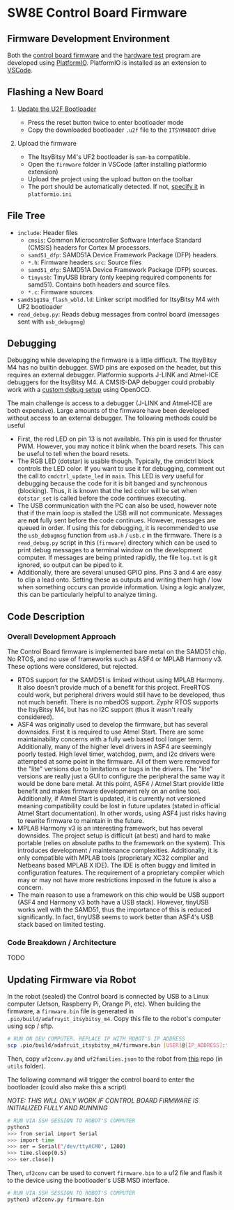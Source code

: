 # SW8E Control Board Firmware

## Firmware Development Environment

Both the [control board firmware](./firmware/) and the [hardware test](./hwtest/) program are developed using [PlatformIO](https://platformio.org/). PlatformIO is installed as an extension to [VSCode](https://code.visualstudio.com/).


## Flashing a New Board

1. [Update the U2F Bootloader](https://learn.adafruit.com/introducing-adafruit-itsybitsy-m4/update-the-uf2-bootloader)
    - Press the reset button twice to enter bootloader mode
    - Copy the downloaded bootloader `.u2f` file to the `ITSYM4BOOT` drive

2. Upload the firmware
    - The ItsyBitsy M4's UF2 bootloader is `sam-ba` compatible.
    - Open the `firmware` folder in VSCode (after installing platformio extension)
    - Upload the project using the upload button on the toolbar
    - The port should be automatically detected. If not, [specify it](https://docs.platformio.org/en/latest/projectconf/section_env_upload.html) in `platformio.ini`


## File Tree

- `include`: Header files
    - `cmsis`: Common Microcontroller Software Interface Standard (CMSIS) headers for Cortex M processors.
    - `samd51_dfp`: SAMD51A Device Framework Package (DFP) headers.
    - `*.h`: Firmware headers
`src`: Source files
    - `samd51_dfp`: SAMD51A Device Framework Package (DFP) sources.
    - `tinyusb`: TinyUSB library (only keeping required components for samd51). Contains both headers and source files.
    - `*.c`: Firmware sources
- `samd51g19a_flash_wbld.ld`: Linker script modified for ItsyBitsy M4 with UF2 bootloader
- `read_debug.py`: Reads debug messages from control board (messages sent with `usb_debugmsg`)


## Debugging

Debugging while developing the firmware is a little difficult. The ItsyBitsy M4 has no builtin debugger. SWD pins are exposed on the header, but this requires an external debugger. Platformio supports J-LINK and Atmel-ICE debuggers for the ItsyBitsy M4. A CMSIS-DAP debugger could probably work with a [custom debug setup](https://docs.platformio.org/en/latest/plus/debug-tools/custom.html) using OpenOCD.

The main challenge is access to a debugger (J-LINK and Atmel-ICE are both expensive). Large amounts of the firmware have been developed without access to an external debugger. The following methods could be useful

- First, the red LED on pin 13 is not available. This pin is used for thruster PWM. However, you may notice it blink when the board resets. This can be useful to tell when the board resets.
- The RGB LED (dotstar) is usable though. Typically, the cmdctrl block controls the LED color. If you want to use it for debugging, comment out the call to `cmdctrl_update_led` in `main`. This LED is *very* useful for debugging because the code for it is bit banged and synchronous (blocking). Thus, it is known that the led color will be set when `dotstar_set` is called before the code continues executing.
- The USB communication with the PC can also be used, however note that if the main loop is stalled the USB will not communicate. Messages are **not** fully sent before the code continues. However, messages are queued in order. If using this for debugging, it is recommended to use the `usb_debugmsg` function from `usb.h` / `usb.c` in the firmware. There is a `read_debug.py` script in this (`firmware`) directory which can be used to print debug messages to a terminal window on the development computer. If messages are being printed rapidly, the file `log.txt` is git ignored, so output can be piped to it.
- Additionally, there are several unused GPIO pins. Pins 3 and 4 are easy to clip a lead onto. Setting these as outputs and writing them high / low when something occurs can provide information. Using a logic analyzer, this can be particularly helpful to analyze timing.

## Code Description

### Overall Development Approach

The Control Board firmware is implemented bare metal on the SAMD51 chip. No RTOS, and no use of frameworks such as ASF4 or MPLAB Harmony v3. These options were considered, but rejected.

- RTOS support for the SAMD51 is limited without using MPLAB Harmony. It also doesn't provide much of a benefit for this project. FreeRTOS could work, but peripheral drivers would still have to be developed, thus not much benefit. There is no mbedOS support. Zyphr RTOS supports the ItsyBitsy M4, but has no I2C support (thus it wasn't really considered).
- ASF4 was originally used to develop the firmware, but has several downsides. First it is required to use Atmel Start. There are some maintainability concerns with a fully web based tool longer term. Additionally, many of the higher level drivers in ASF4 are seemingly poorly tested. High level timer, watchdog, pwm, and i2c drivers were attempted at some point in the firmware. All of them were removed for the "lite" versions due to limitations or bugs in the drivers. The "lite" versions are really just a GUI to configure the peripheral the same way it would be done bare metal. At this point, ASF4 / Atmel Start provide little benefit and makes firmware development rely on an online tool. Additionally, if Atmel Start is updated, it is currently not versioned meaning compatibility could be lost in future updates (stated in official Atmel Start documentation). In other words, using ASF4 just risks having to rewrite firmware to maintain in the future.
- MPLAB Harmony v3 is an interesting framework, but has several downsides. The project setup is difficult (at best) and hard to make portable (relies on absolute paths to the framework on the system). This introduces development / maintenance complexities. Additionally, it is only compatible with MPLAB tools (proprietary XC32 compiler and Netbeans based MPLAB X IDE). The IDE is often buggy and limited in configuration features. The requirement of a proprietary compiler which may or may not have more restrictions imposed in the future is also a concern.
- The main reason to use a framework on this chip would be USB support (ASF4 and Harmony v3 both have a USB stack). However, tinyUSB works well with the SAMD51, thus the importance of this is reduced significantly. In fact, tinyUSB seems to work better than ASF4's USB stack based on limited testing.


### Code Breakdown / Architecture

TODO


## Updating Firmware via Robot

In the robot (sealed) the Control board is connected by USB to a Linux computer (Jetson, Raspberry Pi, Orange Pi, etc). When building the firmware, a `firmware.bin` file is generated in `.pio/build/adafruyit_itsybitsy_m4`. Copy this file to the robot's computer using scp / sftp.

```sh
# RUN ON DEV COMPUTER. REPLACE IP WITH ROBOT'S IP ADDRESS
scp .pio/build/adafruit_itsybitsy_m4/firmware.bin [USER]@[IP_ADDRESS]:firmware.bin
```

Then, copy `uf2conv.py` and `uf2families.json` to the robot from [this](https://github.com/microsoft/uf2) repo (in `utils` folder). 


The following command will trigger the control board to enter the bootloader (could also make this a script)

*NOTE: THIS WILL ONLY WORK IF CONTROL BOARD FIRMWARE IS INITIALIZED FULLY AND RUNNING*

```sh
# RUN VIA SSH SESSION TO ROBOT'S COMPUTER
python3
>>> from serial import Serial
>>> import time
>>> ser = Serial("/dev/ttyACM0", 1200)
>>> time.sleep(0.5)
>>> ser.close()
```

Then, `uf2conv` can be used to convert `firmware.bin` to a uf2 file and flash it to the device using the bootloader's USB MSD interface.

```sh
# RUN VIA SSH SESSION TO ROBOT'S COMPUTER
python3 uf2conv.py firmware.bin
```
